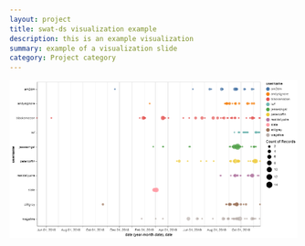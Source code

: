 ```yaml
---
layout: project
title: swat-ds visualization example
description: this is an example visualization
summary: example of a visualization slide
category: Project category
---
```


![visualization example](https://raw.githubusercontent.com/swat-ds/ds-visualizations/master/cancel_vf_1.png "visexampl")
